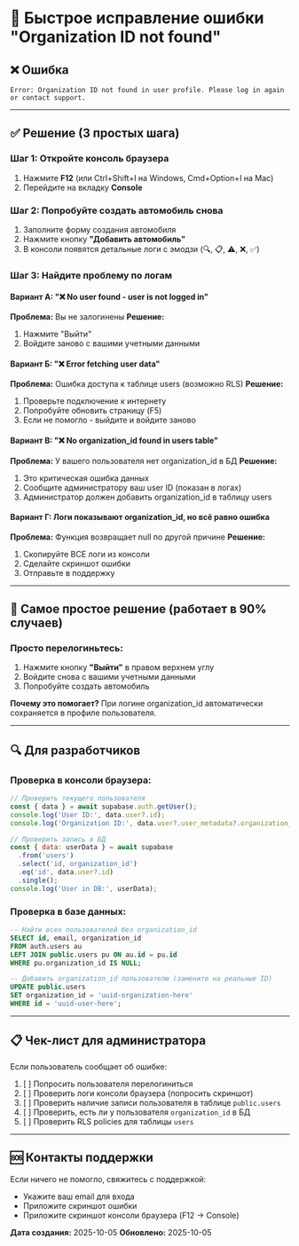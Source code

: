 # 🔧 Быстрое исправление ошибки "Organization ID not found"

## ❌ Ошибка
```
Error: Organization ID not found in user profile. Please log in again or contact support.
```

---

## ✅ Решение (3 простых шага)

### Шаг 1: Откройте консоль браузера
1. Нажмите **F12** (или Ctrl+Shift+I на Windows, Cmd+Option+I на Mac)
2. Перейдите на вкладку **Console**

### Шаг 2: Попробуйте создать автомобиль снова
1. Заполните форму создания автомобиля
2. Нажмите кнопку **"Добавить автомобиль"**
3. В консоли появятся детальные логи с эмодзи (🔍, 📋, ⚠️, ❌, ✅)

### Шаг 3: Найдите проблему по логам

#### Вариант А: "❌ No user found - user is not logged in"
**Проблема:** Вы не залогинены
**Решение:**
1. Нажмите "Выйти"
2. Войдите заново с вашими учетными данными

#### Вариант Б: "❌ Error fetching user data"
**Проблема:** Ошибка доступа к таблице users (возможно RLS)
**Решение:**
1. Проверьте подключение к интернету
2. Попробуйте обновить страницу (F5)
3. Если не помогло - выйдите и войдите заново

#### Вариант В: "❌ No organization_id found in users table"
**Проблема:** У вашего пользователя нет organization_id в БД
**Решение:**
1. Это критическая ошибка данных
2. Сообщите администратору ваш user ID (показан в логах)
3. Администратор должен добавить organization_id в таблицу users

#### Вариант Г: Логи показывают organization_id, но всё равно ошибка
**Проблема:** Функция возвращает null по другой причине
**Решение:**
1. Скопируйте ВСЕ логи из консоли
2. Сделайте скриншот ошибки
3. Отправьте в поддержку

---

## 🎯 Самое простое решение (работает в 90% случаев)

### Просто перелогиньтесь:
1. Нажмите кнопку **"Выйти"** в правом верхнем углу
2. Войдите снова с вашими учетными данными
3. Попробуйте создать автомобиль

**Почему это помогает?**
При логине organization_id автоматически сохраняется в профиле пользователя.

---

## 🔍 Для разработчиков

### Проверка в консоли браузера:
```javascript
// Проверить текущего пользователя
const { data } = await supabase.auth.getUser();
console.log('User ID:', data.user?.id);
console.log('Organization ID:', data.user?.user_metadata?.organization_id);

// Проверить запись в БД
const { data: userData } = await supabase
  .from('users')
  .select('id, organization_id')
  .eq('id', data.user?.id)
  .single();
console.log('User in DB:', userData);
```

### Проверка в базе данных:
```sql
-- Найти всех пользователей без organization_id
SELECT id, email, organization_id
FROM auth.users au
LEFT JOIN public.users pu ON au.id = pu.id
WHERE pu.organization_id IS NULL;

-- Добавить organization_id пользователю (замените на реальные ID)
UPDATE public.users
SET organization_id = 'uuid-organization-here'
WHERE id = 'uuid-user-here';
```

---

## 📋 Чек-лист для администратора

Если пользователь сообщает об ошибке:

1. [ ] Попросить пользователя перелогиниться
2. [ ] Проверить логи консоли браузера (попросить скриншот)
3. [ ] Проверить наличие записи пользователя в таблице `public.users`
4. [ ] Проверить, есть ли у пользователя `organization_id` в БД
5. [ ] Проверить RLS policies для таблицы `users`

---

## 🆘 Контакты поддержки

Если ничего не помогло, свяжитесь с поддержкой:
- Укажите ваш email для входа
- Приложите скриншот ошибки
- Приложите скриншот консоли браузера (F12 → Console)

**Дата создания:** 2025-10-05
**Обновлено:** 2025-10-05
